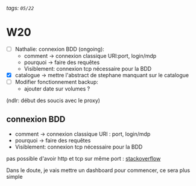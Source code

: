 ###### tags: `05/22`

# W20

- [ ] Nathalie: connexion BDD (ongoing):
  - comment -> connexion classique URl:port, login/mdp
  - pourquoi -> faire des requêtes
  - Visiblement: connexion tcp nécessaire pour la BDD
- [x] catalogue -> mettre l'abstract de stephane manquant sur le catalogue
- [ ] Modifier fonctionnement backup:
  - ajouter date sur volumes ?

(ndlr: début des soucis avec le proxy)

## connexion BDD

- comment -> connexion classique URl : port, login/mdp
- pourquoi -> faire des requêtes
- Visiblement: connexion tcp nécessaire pour la BDD

pas possible d'avoir http et tcp sur même port : [stackoverflow](https://stackoverflow.com/questions/65033538/how-to-combine-nginx-stream-and-http-for-the-same-servername)

Dans le doute, je vais mettre un dashboard pour commencer, ce sera plus simple
